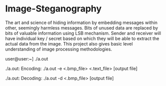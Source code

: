 # Image-Steganography
The art and science of hiding information by embedding messages within other, seemingly harmless messages. Bits of unused data are replaced by bits of valuable information using LSB mechanism. Sender and receiver will have 
individual key / secret based on which they will be able to extract the actual data from the image. This project also gives basic level understanding of image processing methodologies.

user@user:~] ./a.out

./a.out: Encoding: ./a.out -e <.bmp_file> <.text_file> [output file]

./a.out: Decoding: ./a.out -d <.bmp_file> [output file]
